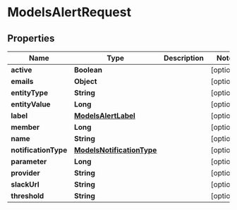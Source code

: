 
# ModelsAlertRequest

## Properties
Name | Type | Description | Notes
------------ | ------------- | ------------- | -------------
**active** | **Boolean** |  |  [optional]
**emails** | **Object** |  |  [optional]
**entityType** | **String** |  |  [optional]
**entityValue** | **Long** |  |  [optional]
**label** | [**ModelsAlertLabel**](ModelsAlertLabel.md) |  |  [optional]
**member** | **Long** |  |  [optional]
**name** | **String** |  |  [optional]
**notificationType** | [**ModelsNotificationType**](ModelsNotificationType.md) |  |  [optional]
**parameter** | **Long** |  |  [optional]
**provider** | **String** |  |  [optional]
**slackUrl** | **String** |  |  [optional]
**threshold** | **String** |  |  [optional]



